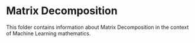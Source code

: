# Matrix Decomposition

This folder contains information about Matrix Decomposition in the context of Machine Learning mathematics.